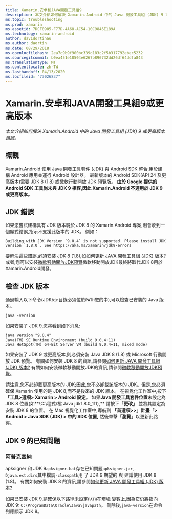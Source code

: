 ```yaml
---
title: Xamarin.安卓和JAVA開發工具組9
description: 本文介紹如何解決 Xamarin.Android 中的 Java 開發工具組 (JDK) 9 或更高版本錯誤。
ms.topic: troubleshooting
ms.prod: xamarin
ms.assetid: 7DCF0985-F77D-4A68-AC54-10C9846E189A
ms.technology: xamarin-android
author: davidortinau
ms.author: daortin
ms.date: 08/29/2018
ms.openlocfilehash: 2ea7c9b9f900bc339d183c2f5b317792ebec5232
ms.sourcegitcommit: b0ea451e18504e6267b896732dd26df64ddfa843
ms.translationtype: MT
ms.contentlocale: zh-TW
ms.lasthandoff: 04/13/2020
ms.locfileid: "73026837"
---
```

# <a name="xamarinandroid-and-java-development-kit-9-or-later"></a>Xamarin.安卓和JAVA開發工具組9或更高版本

_本文介紹如何解決 Xamarin.Android 中的 Java 開發工具組 (JDK) 9 或更高版本錯誤。_

## <a name="overview"></a>概觀

Xamarin.Android 使用 Java 開發工具套件 (JDK) 與 Android SDK 整合,用於建構 Android 應用並運行 Android 設計器。 最新版本的 Android SDK(API 24 及更高版本)需要 JDK 8 (1.8) 或微軟行動開放 JDK 預覽版。 **由於 Google 提供的 Android SDK 工具尚未與 JDK 9 相容,因此 Xamarin.Android 不適用於 JDK 9 或更高版本。**

## <a name="jdk-errors"></a>JDK 錯誤

如果您嘗試建構具有 JDK 版本晚於 JDK 8 的 Xamarin.Android 專案,則會收到一個顯式錯誤,指示不支援此版本的 JDK。 例如：

```shell
Building with JDK Version `9.0.4` is not supported. Please install JDK version `1.8.0`. See https://aka.ms/xamarin/jdk9-errors
```

要解決這些錯誤,必須安裝 JDK 8 (1.8),如[如何更新 JAVA 開發工具組 (JDK) 版本?](~/android/troubleshooting/questions/update-jdk.md)
或者,您可以安裝[微軟移動開放JDK預覽](~/android/get-started/installation/openjdk.md)微軟移動開放JDK最終將取代JDK 8用於Xamarin.Android開發。

## <a name="checking-the-jdk-version"></a>檢查 JDK 版本

通過輸入以下命令(JDK`bin`目錄必須位於`PATH`您的中),可以檢查已安裝的 Java 版本。

```shell
java -version
```

如果安裝了 JDK 9,您將看到如下消息:

```shell
java version "9.0.4"
Java(TM) SE Runtime Environment (build 9.0.4+11)
Java HotSpot(TM) 64-Bit Server VM (build 9.0.4+11, mixed mode)
```

如果安裝了 JDK 9 或更高版本,則必須安裝 Java JDK 8 (1.8) 或 Microsoft 行動開放 JDK 預覽。 有關如何安裝 JDK 8 的資訊,請參閱[如何更新 JAVA 開發工具組 (JDK) 版本?](~/android/troubleshooting/questions/update-jdk.md) 有關如何安裝微軟移動開放JDK的資訊,請參閱[微軟移動開放JDK預覽](~/android/get-started/installation/openjdk.md)。

請注意,您不必卸載更高版本的 JDK;因此,您不必卸載該版本的 JDK。但是,您必須確保 Xamarin 使用的是 JDK 8,而不是後來的 JDK 版本。 在視覺化工作室中,按下 **「工具>選項> Xamarin > Android 設定**。 如果**Java 開發工具套件位置**未設定為 JDK 8 位置(如**\\C:\\程式\\檔 Java jdk1.8.0_111),** 請按下「**更改」** 並將其設定為安裝 JDK 8 的位置。 在 Mac 視覺化工作室中,導航到 **「首選項>>」計畫「> Android > Java SDK (JDK) > 中的 SDK 位置,** 然後單擊「**瀏覽**」以更新此路徑。

## <a name="known-issues-with-jdk-9"></a>JDK 9 的已知問題

### <a name="apksigner"></a>阿普克塞納

apksigner 和 JDK 9`apksigner.bat`存在已知問題`apksigner.jar`,`-Djava.ext.dirs`其中檔調`-classpath`用 了 JDK 9 期望的 與 建議使用 JDK 8 (1.8)。 有關如何安裝 JDK 8 的資訊,請參閱[如何更新 JAVA 開發工具組 (JDK) 版本?](~/android/troubleshooting/questions/update-jdk.md)

如果已安裝 JDK 9,請確保以下路徑未設定`PATH`在環境 變數上,因為它仍將指向 JDK 9: `C:\ProgramData\Oracle\Java\javapath`。 刪除後,`java-version`在命令列應顯示 JDK 8。
